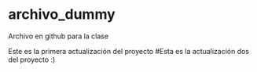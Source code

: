 ﻿# archivo_dummy
Archivo en github para la clase


Este es la primera actualización del proyecto
#Esta es la actualización dos del proyecto :)
